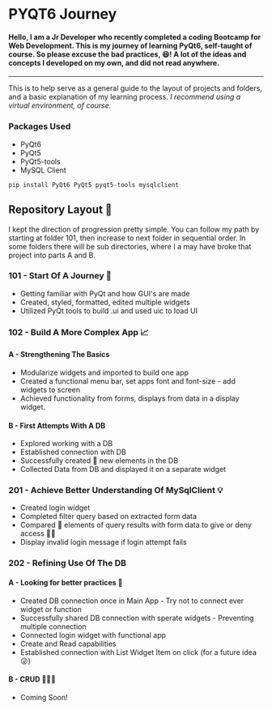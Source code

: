 # PYQT6 Journey
#### Hello, I am a Jr Developer who recently completed a coding Bootcamp for Web Development. This is my journey of learning PyQt6, self-taught of course. So please excuse the bad practices, :laughing:!  A lot of the ideas and concepts I developed on my own, and did not read anywhere.
 ---
 This is to help serve as a general guide to the layout of projects and folders, and a basic explanation of my learning process. _I recommend using a virtual environment, of course._
 ### Packages Used
 - PyQt6
 - PyQt5
 - PyQt5-tools
 - MySQL Client
```
pip install PyQt6 PyQt5 pyqt5-tools mysqlclient
```
## Repository Layout :file_folder:
I kept the direction of progression pretty simple.  You can follow my path by starting at folder 101, then increase to next folder in sequential order. In some folders there will be sub directories, where I a may have broke that project into parts A and B.
### 101 - Start Of A Journey :sunrise_over_mountains:
- Getting familiar with PyQt and how GUI's are made
- Created, styled, formatted, edited multiple widgets
- Utilized PyQt tools to build .ui and used uic to load UI
### 102 - Build A More Complex App :chart_with_upwards_trend:
#### A - Strengthening The Basics
- Modularize widgets and imported to build one app
- Created a functional menu bar, set apps font and font-size - add widgets to screen
- Achieved functionality from forms, displays from data in a display widget.
#### B - First Attempts With A DB
- Explored working with a DB
- Established connection with DB
- Successfully created :pencil: new elements in the DB
- Collected Data from DB and displayed it on a separate widget
### 201 - Achieve Better Understanding Of MySqlClient :bulb:
- Created login widget
- Completed filter query based on extracted form data
- Compared :eyes: elements of query results with form data to give or deny access :guardsman:
- Display invalid login message if login attempt fails
### 202 - Refining Use Of The DB
#### A - Looking for better practices :thinking:
- Created DB connection once in Main App - Try not to connect ever widget or function
- Successfully shared DB connection with sperate widgets - Preventing multiple connection
- Connected login widget with functional app
- Create and Read capabilities
- Established connection with List Widget Item on click (for a future idea :stuck_out_tongue_winking_eye:)
#### B - CRUD :construction_worker::construction::construction_worker:
- Coming Soon!